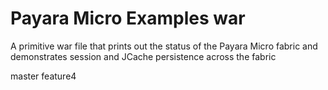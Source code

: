 # Payara Micro Examples war

A primitive war file that prints out the status of the Payara Micro fabric and demonstrates session and JCache persistence across the fabric

master
feature4